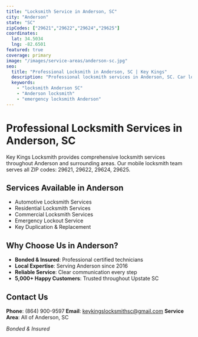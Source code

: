 ```yaml
---
title: "Locksmith Service in Anderson, SC"
city: "Anderson"
state: "SC"
zipCodes: ["29621","29622","29624","29625"]
coordinates:
  lat: 34.5034
  lng: -82.6501
featured: true
coverage: primary
image: "/images/service-areas/anderson-sc.jpg"
seo:
  title: "Professional Locksmith in Anderson, SC | Key Kings"
  description: "Professional locksmith services in Anderson, SC. Car lockouts, house lockouts, key replacement & more. Call (864) 900-9597"
  keywords:
    - "locksmith Anderson SC"
    - "Anderson locksmith"
    - "emergency locksmith Anderson"
---
```


# Professional Locksmith Services in Anderson, SC

Key Kings Locksmith provides comprehensive locksmith services throughout Anderson and surrounding areas. Our mobile locksmith team serves all ZIP codes: 29621, 29622, 29624, 29625.

## Services Available in Anderson

- Automotive Locksmith Services
- Residential Locksmith Services
- Commercial Locksmith Services
- Emergency Lockout Service
- Key Duplication & Replacement

## Why Choose Us in Anderson?

- **Bonded & Insured**: Professional certified technicians
- **Local Expertise**: Serving Anderson since 2016
- **Reliable Service**: Clear communication every step
- **5,000+ Happy Customers**: Trusted throughout Upstate SC

## Contact Us

**Phone**: (864) 900-9597
**Email**: keykingslocksmithsc@gmail.com
**Service Area**: All of Anderson, SC

*Bonded & Insured*
